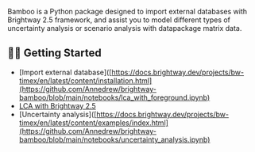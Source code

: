 Bamboo is a Python package designed to import external databases with Brightway 2.5 framework, and assist you to model different types of uncertainty analysis or scenario analysis with datapackage matrix data.

## 👩‍💻 Getting Started
- [Import external database]([https://docs.brightway.dev/projects/bw-timex/en/latest/content/installation.html](https://github.com/Annedrew/brightway-bamboo/blob/main/notebooks/lca_with_foreground.ipynb)
- [LCA with Brightway 2.5](https://github.com/Annedrew/brightway-bamboo/blob/main/notebooks/lca_with_background.ipynb)
- [Uncertainty analysis]([https://docs.brightway.dev/projects/bw-timex/en/latest/content/examples/index.html](https://github.com/Annedrew/brightway-bamboo/blob/main/notebooks/uncertainty_analysis.ipynb)
